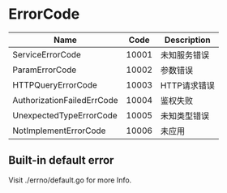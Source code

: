# ErrorCode

| Name                       | Code  | Description  |
| -------------------------- | ----- | ------------ |
| ServiceErrorCode           | 10001 | 未知服务错误 |
| ParamErrorCode             | 10002 | 参数错误     |
| HTTPQueryErrorCode         | 10003 | HTTP请求错误 |
| AuthorizationFailedErrCode | 10004 | 鉴权失败     |
| UnexpectedTypeErrorCode    | 10005 | 未知类型错误 |
| NotImplementErrorCode      | 10006 | 未应用       |

## Built-in default error

Visit ./errno/default.go for more Info.
